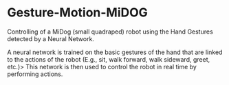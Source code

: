 # Gesture-Motion-MiDOG
Controlling of a MiDog (small quadraped) robot using the Hand Gestures detected by a Neural Network.

A neural network is trained on the basic gestures of the hand that are linked to the actions of the robot (E.g., sit, walk forward, walk sideward, greet, etc.)> This network is then used to control the robot in real time by performing actions.
